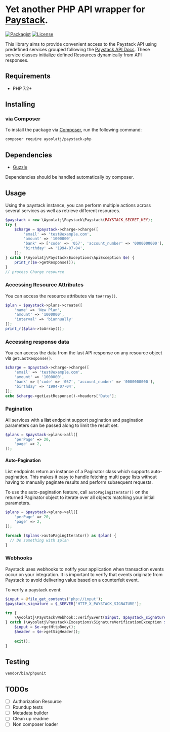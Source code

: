 # Yet another PHP API wrapper for [Paystack](https://paystack.co/).

[![Packagist][ico-version]][link-packagist]
[![License][ico-license]](LICENSE.md)

This library aims to provide convenient access to the Paystack API using predefined
services grouped following the [Paystack API Docs](https://paystack.com/docs/api/).
These service classes initialize defined Resources dynamically from API responses.

## Requirements

- PHP 7.2+

## Installing

### via Composer

To install the package via [Composer](http://getcomposer.org/), run the following command:

```bash
composer require ayoolatj/paystack-php
```


## Dependencies

- [Guzzle](https://github.com/guzzle/guzzle)

Dependencies should be handled automatically by composer.

## Usage

Using the paystack instance, you can perform multiple actions across several
services as well as retrieve different resources.

```php
$paystack = new \Ayoolatj\Paystack\Paystack(PAYSTACK_SECRET_KEY);
try {
    $charge = $paystack->charge->charge([
        'email' => 'test@example.com',
        'amount' => '1000000',
        'bank' => ['code' => '057', 'account_number' => '0000000000'],
        'birthday' => '1994-07-04',
    ]);
} catch (\Ayoolatj\Paystack\Exceptions\ApiException $e) {
    print_r($e->getResponse());
}
// process Charge resource
```

### Accessing Resource Attributes

You can access the resource attributes via `toArray()`.

```php
$plan = $paystack->plans->create([
    'name' => 'New Plan',
    'amount' => '1000000',
    'interval' => 'biannually'
]);
print_r($plan->toArray());
```

### Accessing response data

You can access the data from the last API response on any resource object via `getLastResponse()`.

```php
$charge = $paystack->charge->charge([
    'email' => 'test@example.com',
    'amount' => '1000000',
    'bank' => ['code' => '057', 'account_number' => '0000000000'],
    'birthday' => '1994-07-04',
]);
echo $charge->getLastResponse()->headers['Date'];
```

### Pagination

All services with a **list** endpoint support pagination and pagination
parameters can be passed along to limit the result set.

```php
$plans = $paystack->plans->all([
    'perPage' => 20,
    'page' => 2,
]);
```

#### Auto-Pagination

List endpoints return an instance of a Paginator class which supports
auto-pagination. This makes it easy to handle fetching multi page lists
without having to manually paginate results and perform subsequent requests.

To use the auto-pagination feature, call `autoPagingIterator()` on the returned
Paginator object to iterate over all objects matching your initial parameters.

```php
$plans = $paystack->plans->all([
    'perPage' => 20,
    'page' => 2,
]);

foreach ($plans->autoPagingIterator() as $plan) {
  // Do something with $plan
}
```

### Webhooks

Paystack uses webhooks to notify your application when transaction events
occur on your integration. It is important to verify that events originate
from Paystack to avoid delivering value based on a counterfeit event.

To verify a paystack event:

```php
$input = @file_get_contents('php://input');
$paystack_signature = $_SERVER['HTTP_X_PAYSTACK_SIGNATURE'];

try {
    \Ayoolatj\Paystack\Webhook::verifyEvent($input, $paystack_signature, PAYSTACK_SECRET_KEY);
} catch (\Ayoolatj\Paystack\Exceptions\SignatureVerificationException $e) {
    $input = $e->getHttpBody();
    $header = $e->getSigHeader();
    
    exit();
}
```

## Testing

``` bash
vendor/bin/phpunit
```

## TODOs

- [ ] Authorization Resource
- [ ] Roundup tests
- [ ] Metadata builder
- [ ] Clean up readme
- [ ] Non composer loader

[ico-version]: https://img.shields.io/packagist/v/ayoolatj/paystack-php.svg?style=flat-square
[ico-license]: https://img.shields.io/badge/license-MIT-brightgreen.svg?style=flat-square

[link-packagist]: https://packagist.org/packages/ayoolatj/paystack-php
